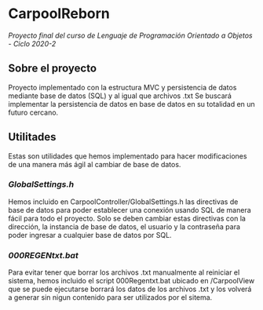 # CarpoolReborn

*Proyecto final del curso de Lenguaje de Programación Orientado a Objetos - Ciclo 2020-2*

## Sobre el proyecto

Proyecto implementado con la estructura MVC y persistencia de datos mediante base de datos (SQL) y al igual que archivos .txt
Se buscará implementar la persistencia de datos en base de datos en su totalidad en un futuro cercano.

## Utilitades

Estas son utilidades que hemos implementado para hacer modificaciones de una manera más ágil al cambiar de base de datos.

### *GlobalSettings.h*

Hemos incluido en CarpoolController/GlobalSettings.h las directivas de base de datos para poder establecer una conexión usando SQL de manera fácil para todo el proyecto.
Solo se deben cambiar estas directivas con la dirección, la instancia de base de datos, el usuario y la contraseña para poder ingresar a cualquier base de datos por SQL.

### *000REGENtxt.bat*

Para evitar tener que borrar los archivos .txt manualmente al reiniciar el sistema, hemos incluido el script 000Regentxt.bat ubicado en /CarpoolView que se puede ejecutarse borrará los datos de los archivos .txt y los volverá a generar sin nigun contenido para ser utilizados por el sitema.
